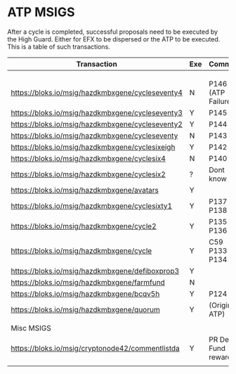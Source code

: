 # ATP MSIGS





After a cycle is completed, successful proposals need to be executed by the High Guard. Either for EFX to be dispersed or the ATP to be executed. This is a table of such transactions.



<table><thead><tr><th width="509">Transaction</th><th width="51">Exe</th><th>Comment</th></tr></thead><tbody><tr><td></td><td></td><td></td></tr><tr><td></td><td></td><td></td></tr><tr><td></td><td></td><td></td></tr><tr><td><a href="https://bloks.io/msig/hazdkmbxgene/cycleseventy4">https://bloks.io/msig/hazdkmbxgene/cycleseventy4</a></td><td>N</td><td>P146 (ATP Failure)</td></tr><tr><td><a href="https://bloks.io/msig/hazdkmbxgene/cycleseventy3">https://bloks.io/msig/hazdkmbxgene/cycleseventy3</a></td><td>Y</td><td>P145</td></tr><tr><td><a href="https://bloks.io/msig/hazdkmbxgene/cycleseventy2">https://bloks.io/msig/hazdkmbxgene/cycleseventy2</a></td><td>Y</td><td>P144</td></tr><tr><td><a href="https://bloks.io/msig/hazdkmbxgene/cycleseventy">https://bloks.io/msig/hazdkmbxgene/cycleseventy</a></td><td>N</td><td>P143</td></tr><tr><td><a href="https://bloks.io/msig/hazdkmbxgene/cyclesixeigh">https://bloks.io/msig/hazdkmbxgene/cyclesixeigh</a></td><td>Y</td><td>P142</td></tr><tr><td><a href="https://bloks.io/msig/hazdkmbxgene/cyclesix4">https://bloks.io/msig/hazdkmbxgene/cyclesix4</a></td><td>N</td><td>P140</td></tr><tr><td><a href="https://bloks.io/msig/hazdkmbxgene/cyclesix2">https://bloks.io/msig/hazdkmbxgene/cyclesix2</a></td><td>?</td><td>Dont know</td></tr><tr><td><a href="https://bloks.io/msig/hazdkmbxgene/avatars">https://bloks.io/msig/hazdkmbxgene/avatars </a></td><td>Y</td><td></td></tr><tr><td><a href="https://bloks.io/msig/hazdkmbxgene/cyclesixty1">https://bloks.io/msig/hazdkmbxgene/cyclesixty1</a></td><td>Y</td><td>P137 P138</td></tr><tr><td><a href="https://bloks.io/msig/hazdkmbxgene/cycle2">https://bloks.io/msig/hazdkmbxgene/cycle2</a></td><td>Y</td><td>P135 P136</td></tr><tr><td><a href="https://bloks.io/msig/hazdkmbxgene/cycle">https://bloks.io/msig/hazdkmbxgene/cycle</a></td><td>Y</td><td>C59 P133 P134</td></tr><tr><td><a href="https://bloks.io/msig/hazdkmbxgene/defiboxprop3">https://bloks.io/msig/hazdkmbxgene/defiboxprop3</a></td><td>Y</td><td></td></tr><tr><td><a href="https://bloks.io/msig/hazdkmbxgene/farmfund">https://bloks.io/msig/hazdkmbxgene/farmfund </a></td><td>N</td><td></td></tr><tr><td><a href="https://bloks.io/msig/hazdkmbxgene/bcqv5h">https://bloks.io/msig/hazdkmbxgene/bcqv5h</a></td><td>Y</td><td>P124</td></tr><tr><td><a href="https://bloks.io/msig/hazdkmbxgene/quorum">https://bloks.io/msig/hazdkmbxgene/quorum</a></td><td>Y</td><td>(Origin ATP)</td></tr><tr><td></td><td></td><td></td></tr><tr><td>Misc MSIGS</td><td></td><td></td></tr><tr><td><a href="https://bloks.io/msig/cryptonode42/commentlistda">https://bloks.io/msig/cryptonode42/commentlistda</a></td><td>Y</td><td>PR Dev Fund reward</td></tr><tr><td></td><td></td><td></td></tr></tbody></table>





